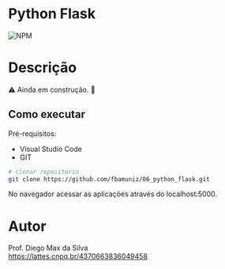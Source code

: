 # Python Flask
![NPM](https://img.shields.io/npm/l/react)
# Descrição

:warning: Ainda em construção. :construction:

## Como executar

Pré-requisitos: 
- Visual Studio Code
- GIT

```bash
# clonar repositório
git clone https://github.com/fbamuniz/06_python_flask.git

```

No navegador acessar as aplicações através do localhost:5000.

# Autor

Prof. Diego Max da Silva<br>
https://lattes.cnpq.br/4370663836049458
